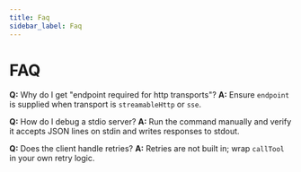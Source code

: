 ```yaml
---
title: Faq
sidebar_label: Faq
---
```


# FAQ

**Q:** Why do I get "endpoint required for http transports"?
**A:** Ensure `endpoint` is supplied when transport is `streamableHttp` or `sse`.

**Q:** How do I debug a stdio server?
**A:** Run the command manually and verify it accepts JSON lines on stdin and writes responses to stdout.

**Q:** Does the client handle retries?
**A:** Retries are not built in; wrap `callTool` in your own retry logic.
